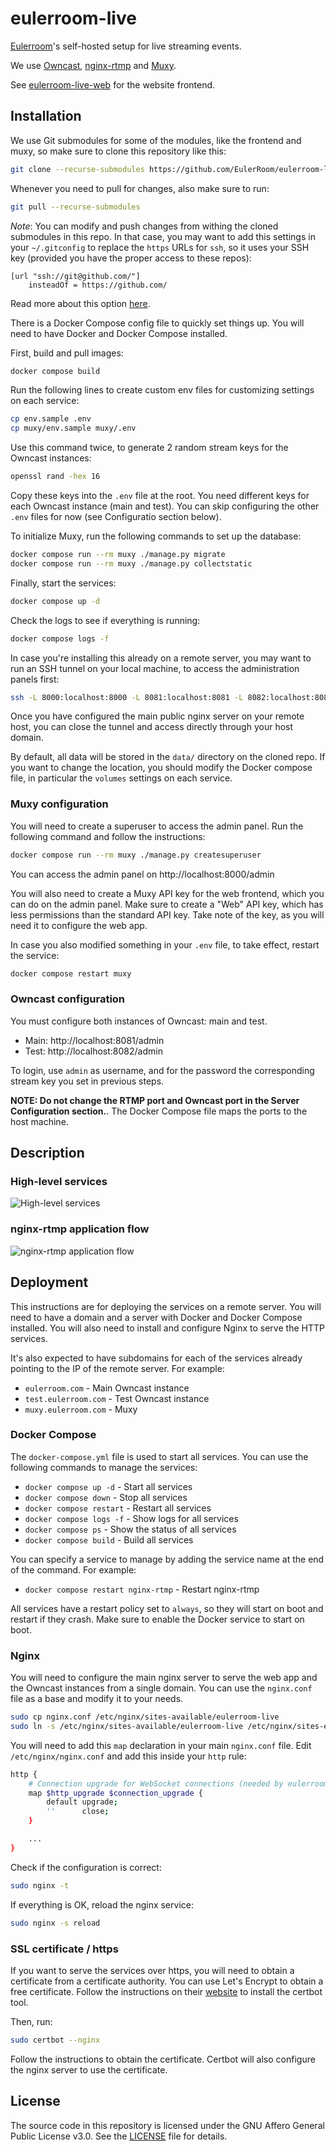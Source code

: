 # eulerroom-live

[Eulerroom](https://live.eulerroom.com/)'s self-hosted setup for live streaming
events.

We use [Owncast](https://owncast.online/),
[nginx-rtmp](https://github.com/arut/nginx-rtmp-module) and
[Muxy](https://github.com/munshkr/muxy).

See [eulerroom-live-web](https://github.com/EulerRoom/eulerroom-live-web) for
the website frontend.

## Installation

We use Git submodules for some of the modules, like the frontend and muxy, so
make sure to clone this repository like this:

```bash
git clone --recurse-submodules https://github.com/EulerRoom/eulerroom-live.git
```

Whenever you need to pull for changes, also make sure to run:

```bash
git pull --recurse-submodules
```

*Note*: You can modify and push changes from withing the cloned submodules in
this repo.  In that case, you may want to add this settings in your
`~/.gitconfig` to replace the `https` URLs for `ssh`, so it uses your SSH key
(provided you have the proper access to these repos):

```
[url "ssh://git@github.com/"]
    insteadOf = https://github.com/
```

Read more about this option [here](https://git-scm.com/docs/git-config#Documentation/git-config.txt-urlltbasegtinsteadOf).

There is a Docker Compose config file to quickly set things up. You will need to
have Docker and Docker Compose installed.

First, build and pull images:

```bash
docker compose build
```

Run the following lines to create custom env files for customizing settings on
each service:

```bash
cp env.sample .env
cp muxy/env.sample muxy/.env
```

Use this command twice, to generate 2 random stream keys for the Owncast
instances:

```bash
openssl rand -hex 16
```

Copy these keys into the `.env` file at the root. You need different keys for
each Owncast instance (main and test).  You can skip configuring the other
`.env` files for now (see Configuratio section below).

To initialize Muxy, run the following commands to set up the database:

```bash
docker compose run --rm muxy ./manage.py migrate
docker compose run --rm muxy ./manage.py collectstatic
```

Finally, start the services:

```bash
docker compose up -d
```

Check the logs to see if everything is running:

```bash
docker compose logs -f
```

In case you're installing this already on a remote server, you may want to run
an SSH tunnel on your local machine, to access the administration panels first:

```bash
ssh -L 8000:localhost:8000 -L 8081:localhost:8081 -L 8082:localhost:8082 eulerroom.com
```

Once you have configured the main public nginx server on your remote host, you
can close the tunnel and access directly through your host domain.

By default, all data will be stored in the `data/` directory on the cloned repo.
If you want to change the location, you should modify the Docker compose file,
in particular the `volumes` settings on each service.

### Muxy configuration

You will need to create a superuser to access the admin panel. Run the following
command and follow the instructions:

```bash
docker compose run --rm muxy ./manage.py createsuperuser
```

You can access the admin panel on http://localhost:8000/admin

You will also need to create a Muxy API key for the web frontend, which you can
do on the admin panel. Make sure to create a "Web" API key, which has less
permissions than the standard API key.  Take note of the key, as you will need
it to configure the web app.

In case you also modified something in your `.env` file, to take effect, restart
the service:

```bash
docker compose restart muxy
```

### Owncast configuration

You must configure both instances of Owncast: main and test.

* Main: http://localhost:8081/admin
* Test: http://localhost:8082/admin

To login, use `admin` as username, and for the password the corresponding
stream key you set in previous steps.

**NOTE: Do not change the RTMP port and Owncast port in the Server
Configuration section.**.  The Docker Compose file maps the ports to the host
machine.

## Description

### High-level services

![High-level services](services.png)

### nginx-rtmp application flow

![nginx-rtmp application flow](rtmp.png)

## Deployment

This instructions are for deploying the services on a remote server. You will
need to have a domain and a server with Docker and Docker Compose installed. You
will also need to install and configure Nginx to serve the HTTP services.

It's also expected to have subdomains for each of the services already pointing
to the IP of the remote server. For example:

* `eulerroom.com` - Main Owncast instance
* `test.eulerroom.com` - Test Owncast instance
* `muxy.eulerroom.com` - Muxy

### Docker Compose

The `docker-compose.yml` file is used to start all services. You can use the
following commands to manage the services:

* `docker compose up -d` - Start all services
* `docker compose down` - Stop all services
* `docker compose restart` - Restart all services
* `docker compose logs -f` - Show logs for all services
* `docker compose ps` - Show the status of all services
* `docker compose build` - Build all services

You can specify a service to manage by adding the service name at the end of the
command. For example:

* `docker compose restart nginx-rtmp` - Restart nginx-rtmp

All services have a restart policy set to `always`, so they will start on boot
and restart if they crash.  Make sure to enable the Docker service to start on
boot.

### Nginx

You will need to configure the main nginx server to serve the web app and the
Owncast instances from a single domain. You can use the `nginx.conf` file as a
base and modify it to your needs.

```bash
sudo cp nginx.conf /etc/nginx/sites-available/eulerroom-live
sudo ln -s /etc/nginx/sites-available/eulerroom-live /etc/nginx/sites-enabled/eulerroom-live
```

You will need to add this `map` declaration in your main `nginx.conf` file.
Edit `/etc/nginx/nginx.conf` and add this inside your `http` rule:

```bash
http {
    # Connection upgrade for WebSocket connections (needed by eulerroom-live)
    map $http_upgrade $connection_upgrade {
        default upgrade;
        ''      close;
    }

    ...
}
```

Check if the configuration is correct:

```bash
sudo nginx -t
```

If everything is OK, reload the nginx service:

```bash
sudo nginx -s reload
```

### SSL certificate / https

If you want to serve the services over https, you will need to obtain a
certificate from a certificate authority. You can use Let's Encrypt to obtain a
free certificate.  Follow the instructions on their
[website](https://certbot.eff.org/) to install the certbot tool.

Then, run:

```bash
sudo certbot --nginx
```

Follow the instructions to obtain the certificate. Certbot will also configure
the nginx server to use the certificate.

## License

The source code in this repository is licensed under the GNU Affero General
Public License v3.0. See the [LICENSE](LICENSE) file for details.
